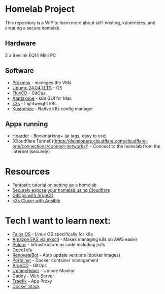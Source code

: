 # Homelab Project
This repository is a WIP to learn more about self-hosting, kubernetes, and creating a secure homelab. 

## Hardware
2 x Beelink EQ14 Mini PC

## Software
- [Proxmox](https://www.proxmox.com/en/) - manages the VMs
- [Ubuntu 24.04.1 LTS](https://ubuntu.com/download/server) - OS
- [FluxCD](https://fluxcd.io/) - GitOps
- [Aaptakube](https://aptakube.com/) - k8s GUI for Mac
- [k3s](https://k3s.io/) - Lightweight k8s
- [Kustomize](https://kustomize.io/) - Native k8s config manager


## Apps running
- [Hoarder](https://hoarder.app/) - Bookmarking+ (ai tags, easy to use)
- [Cloudflare Tunnel])(https://developers.cloudflare.com/cloudflare-one/connections/connect-networks/) - Connect to the homelab from the internet (securely)

# Resources
- [Fantastic tutorial on setting up a homelab](https://bash.ghost.io/)
- [Securely expose your homelab using Cloudflare](https://github.com/adyanth/cloudflare-operator)
- [GitOps with ArgoCD](https://confixa.medium.com/a-step-by-step-guide-of-kubernetes-deployment-with-argo-cd-for-nodejs-application-31746a41a5d1)
- [k3s Cluser with Ansible](https://axivo.com/k3s-cluster/)


# Tech I want to learn next:

- [Talos OS](https://www.talos.dev/) - Linux OS specifically for k8s
- [Amazon EKS via eksctl](https://eksctl.io/) - Makes managing k8s on AWS easier
- [Pulumi](https://www.pulumi.com/) - Infrastructure as code including js/ts
- [OpenTofu](https://opentofu.org/)
- [RenovateBot](https://docs.renovatebot.com/) - Auto update versions (docker images)
- [Portainer](https://www.portainer.io/) - Docker container management
- [ArgoCD](https://argo-cd.readthedocs.io/en/stable/) - GitOps
- [UptimeRobot](https://uptimerobot.com/) - Uptime Monitor
- [Caddy](https://caddyserver.com/) - Web Server
- [Traefik](https://traefik.io/traefik/) - App Proxy
- [Docker Stack](https://www.youtube.com/watch?v=ZmL46xVdYzM&t=612s) 